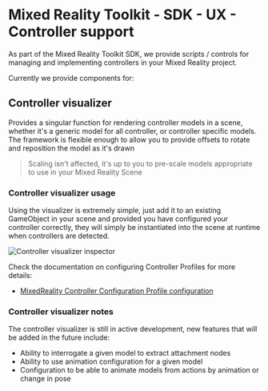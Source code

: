 # Mixed Reality Toolkit - SDK - UX - Controller support

As part of the Mixed Reality Toolkit SDK, we provide scripts / controls for managing and implementing controllers in your Mixed Reality project.

Currently we provide components for:

## Controller visualizer

Provides a singular function for rendering controller models in a scene, whether it's a generic model for all controller, or controller specific models.
The framework is flexible enough to allow you to provide offsets to rotate and reposition the model as it's drawn
> Scaling isn't affected, it's up to you to pre-scale models appropriate to use in your Mixed Reality Scene

### Controller visualizer usage

Using the visualizer is extremely simple, just add it to an existing GameObject in your scene and provided you have configured your controller correctly, they will simply be instantiated into the scene at runtime when controllers are detected.

![Controller visualizer inspector](../../../../../../Documentation/Images/ControllerVisualizer/ControllerVisualizerInspector.png)

Check the documentation on configuring Controller Profiles for more details:

* [MixedReality Controller Configuration Profile configuration](../../../../Profiles/MixedRealityControllerConfigurationProfile.md)

### Controller visualizer notes

The controller visualizer is still in active development, new features that will be added in the future include:

* Ability to interrogate a given model to extract attachment nodes
* Ability to use animation configuration for a given model
* Configuration to be able to animate models from actions by animation or change in pose
